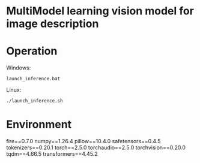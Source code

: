 # MultiModel learning vision model for image description

# Operation

Windows:

```
launch_inference.bat
```

Linux:

```
./launch_inference.sh
```

# Environment

fire==0.7.0
numpy==1.26.4
pillow==10.4.0
safetensors==0.4.5
tokenizers==0.20.1
torch==2.5.0
torchaudio==2.5.0
torchvision==0.20.0
tqdm==4.66.5
transformers==4.45.2
